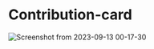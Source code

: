 # Contribution-card

![Screenshot from 2023-09-13 00-17-30](https://github.com/sengokusan/my-first-contribution/assets/144834952/7a9afd2d-9314-4fc8-9184-09d2377b9123)

